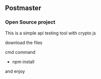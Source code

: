 ## Postmaster

### Open Source project 
This is a simple api testing tool with crypto js

download the files

cmd command
* npm install

and enjoy
